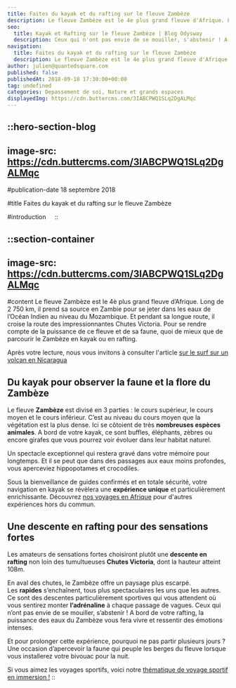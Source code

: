```yaml
---
title: Faites du kayak et du rafting sur le fleuve Zambèze
description: Le fleuve Zambèze est le 4e plus grand fleuve d'Afrique. Long de 2 750 km, il prend sa source en Zambie pour se jeter dans les eaux de l'Ocean Indien au niveau du Mozambique. Et pendant sa longue route, il croise la route des impressionnantes Chutes Victoria. Pour se rendre ...
seo:
  title: Kayak et Rafting sur le fleuve Zambèze | Blog Odysway
  description: Ceux qui n'ont pas envie de se mouiller, s'abstenir ! A bord de votre rafting, les eaux du Zambèze vous fera vivre des emotions intenses.
navigation:
  title: Faites du kayak et du rafting sur le fleuve Zambèze
  description: Le fleuve Zambèze est le 4e plus grand fleuve d'Afrique. Long de 2 750 km, il prend sa source en Zambie pour se jeter dans les eaux de l'Ocean Indien au niveau du Mozambique. Et pendant sa longue route, il croise la route des impressionnantes Chutes Victoria. Pour se rendre ...
author: julien@quantedsquare.com
published: false
publishedAt: 2018-09-18 17:30:00+00:00
tag: undefined
categories: Depassement de soi, Nature et grands espaces
displayedImg: https://cdn.buttercms.com/3IABCPWQ1SLq2DgALMqc
---
```


::hero-section-blog
---
image-src: https://cdn.buttercms.com/3IABCPWQ1SLq2DgALMqc
---
#publication-date
18 septembre 2018

#title
Faites du kayak et du rafting sur le fleuve Zambèze

#introduction
   
::

::section-container
---
image-src: https://cdn.buttercms.com/3IABCPWQ1SLq2DgALMqc
---
#content
Le fleuve Zambèze est le 4è plus grand fleuve d’Afrique. Long de 2 750 km, il prend sa source en Zambie pour se jeter dans les eaux de l’Océan Indien au niveau du Mozambique. Et pendant sa longue route, il croise la route des impressionnantes Chutes Victoria. Pour se rendre compte de la puissance de ce fleuve et de sa faune, quoi de mieux que de parcourir le Zambèze en kayak ou en rafting.

Après votre lecture, nous vous invitons à consulter l'article [sur le surf sur un volcan en Nicaragua](https://odysway.com/surfez-sur-le-volcan-cerro-negro-au-nicaragua)

## Du kayak pour observer la faune et la flore du Zambèze

Le fleuve **Zambèze** est divisé en 3 parties : le cours supérieur, le cours moyen et le cours inférieur. C’est au niveau du cours moyen que la végétation est la plus dense. Ici se côtoient de très **nombreuses espèces animales**. A bord de votre kayak, ce sont buffles, éléphants, zèbres ou encore girafes que vous pourrez voir évoluer dans leur habitat naturel.

Un spectacle exceptionnel qui restera gravé dans votre mémoire pour longtemps. Et il se peut que dans des passages aux eaux moins profondes, vous aperceviez hippopotames et crocodiles.

Sous la bienveillance de guides confirmés et en totale sécurité, votre navigation en kayak se révèlera une **expérience unique** et particulièrement enrichissante. Découvrez [nos voyages en Afrique](https://odysway.com/destinations/afrique) pour d'autres expériences hors du commun.

## Une descente en rafting pour des sensations fortes

Les amateurs de sensations fortes choisiront plutôt une **descente en rafting** non loin des tumultueuses **Chutes Victoria**, dont la hauteur atteint 108m.

En aval des chutes, le Zambèze offre un paysage plus escarpé. Les **rapides** s’enchaînent, tous plus spectaculaires les uns que les autres. Ce sont des descentes particulièrement sportives qui vous attendent où vous sentirez monter **l’adrénaline** à chaque passage de vagues. Ceux qui n’ont pas envie de se mouiller, s’abstenir ! A bord de votre rafting, la puissance des eaux du Zambèze vous fera vivre et ressentir des émotions intenses.

Et pour prolonger cette expérience, pourquoi ne pas partir plusieurs jours ? Une occasion d’apercevoir la faune qui peuple les berges du fleuve lorsque vous installerez votre bivouac pour la nuit.

Si vous aimez les voyages sportifs, voici notre [thématique de voyage sportif en immersion !](https://odysway.com/thematiques/voyage-sportif)
::
